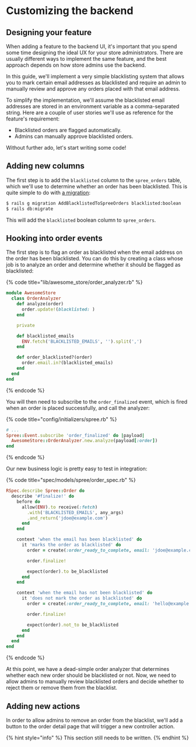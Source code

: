 # Customizing the backend

## Designing your feature

When adding a feature to the backend UI, it's important that you spend some time designing the ideal UX for your store administrators. There are usually different ways to implement the same feature, and the best approach depends on how store admins use the backend.

In this guide, we'll implement a very simple blacklisting system that allows you to mark certain email addresses as blacklisted and require an admin to manually review and approve any orders placed with that email address.

To simplify the implementation, we'll assume the blacklisted email addresses are stored in an environment variable as a comma-separated string. Here are a couple of user stories we'll use as reference for the feature's requirement:

* Blacklisted orders are flagged automatically.
* Admins can manually approve blacklisted orders.

Without further ado, let's start writing some code!

## Adding new columns

The first step is to add the `blacklisted` column to the `spree_orders` table, which we'll use to determine whether an order has been blacklisted. This is quite simple to do with [a migration](https://guides.rubyonrails.org/active_record_migrations.html):

```bash
$ rails g migration AddBlacklistedToSpreeOrders blacklisted:boolean
$ rails db:migrate
```

This will add the `blacklisted` boolean column to `spree_orders`.

## Hooking into order events

The first step is to flag an order as blacklisted when the email address on the order has been blacklisted. You can do this by creating a class whose job is to analyze an order and determine whether it should be flagged as blacklisted:

{% code title="lib/awesome\_store/order\_analyzer.rb" %}
```ruby
module AwesomeStore
  class OrderAnalyzer
    def analyze(order)
      order.update!(blacklisted: )
    end

    private

    def blacklisted_emails
      ENV.fetch('BLACKLISTED_EMAILS', '').split(',')
    end

    def order_blacklisted?(order)
      order.email.in?(blacklisted_emails)
    end
  end
end
```
{% endcode %}

You will then need to subscribe to the `order_finalized` event, which is fired when an order is placed successfully, and call the analyzer:

{% code title="config/initializers/spree.rb" %}
```ruby
# ...
Spree::Event.subscribe 'order_finalized' do |payload|
  AwesomeStore::OrderAnalyzer.new.analyze(payload[:order])
end
```
{% endcode %}

Our new business logic is pretty easy to test in integration:

{% code title="spec/models/spree/order\_spec.rb" %}
```ruby
RSpec.describe Spree::Order do
  describe '#finalize!' do
    before do
      allow(ENV).to receive(:fetch)
        .with('BLACKLISTED_EMAILS', any_args)
        .and_return('jdoe@example.com')
      end
    end

    context 'when the email has been blacklisted' do
      it 'marks the order as blacklisted' do
        order = create(:order_ready_to_complete, email: 'jdoe@example.com')

        order.finalize!

        expect(order).to be_blacklisted
      end
    end

    context 'when the email has not been blacklisted' do
      it 'does not mark the order as blacklisted' do
        order = create(:order_ready_to_complete, email: 'hello@example.com')

        order.finalize!

        expect(order).not_to be_blacklisted
      end
    end
  end
end
```
{% endcode %}

At this point, we have a dead-simple order analyzer that determines whether each new order should be blacklisted or not. Now, we need to allow admins to manually review blacklisted orders and decide whether to reject them or remove them from the blacklist.

## Adding new actions

In order to allow admins to remove an order from the blacklist, we'll add a button to the order detail page that will trigger a new controller action.

{% hint style="info" %}
This section still needs to be written.
{% endhint %}

